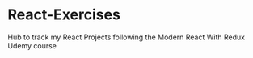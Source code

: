 # React-Exercises
Hub to track my React Projects following the Modern React With Redux Udemy course
